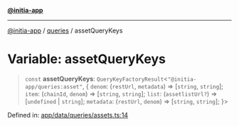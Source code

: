 [**@initia-app**](../../data.md)

***

[@initia-app](../../data.md) / [queries](../data.md) / assetQueryKeys

# Variable: assetQueryKeys

> `const` **assetQueryKeys**: `QueryKeyFactoryResult`\<`"@initia-app/queries:asset"`, \{ `denom`: (`restUrl`, `metadata`) => \[`string`, `string`\]; `item`: (`chainId`, `denom`) => \[`string`, `string`\]; `list`: (`assetlistUrl?`) => \[`undefined` \| `string`\]; `metadata`: (`restUrl`, `denom`) => \[`string`, `string`\]; \}\>

Defined in: [app/data/queries/assets.ts:14](https://github.com/hanwong/app-v2/blob/b6cc29462bca0bededdcec342d091f91e17e428a/app/data/queries/assets.ts#L14)
